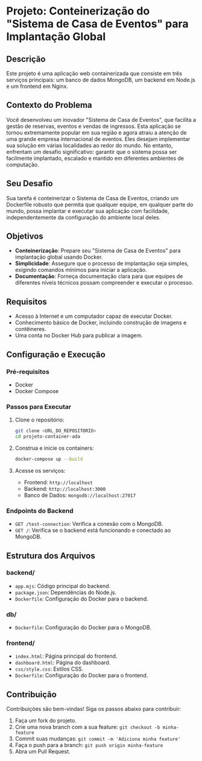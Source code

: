 # Projeto: Conteinerização do "Sistema de Casa de Eventos" para Implantação Global

## Descrição
Este projeto é uma aplicação web containerizada que consiste em três serviços principais: um banco de dados MongoDB, um backend em Node.js e um frontend em Nginx.

## Contexto do Problema
Você desenvolveu um inovador "Sistema de Casa de Eventos", que facilita a gestão de reservas, eventos e vendas de ingressos. Esta aplicação se tornou extremamente popular em sua região e agora atraiu a atenção de uma grande empresa internacional de eventos. Eles desejam implementar sua solução em várias localidades ao redor do mundo. No entanto, enfrentam um desafio significativo: garantir que o sistema possa ser facilmente implantado, escalado e mantido em diferentes ambientes de computação.

## Seu Desafio
Sua tarefa é conteinerizar o Sistema de Casa de Eventos, criando um Dockerfile robusto que permita que qualquer equipe, em qualquer parte do mundo, possa implantar e executar sua aplicação com facilidade, independentemente da configuração do ambiente local deles.

## Objetivos
- **Conteinerização**: Prepare seu "Sistema de Casa de Eventos" para implantação global usando Docker.
- **Simplicidade**: Assegure que o processo de implantação seja simples, exigindo comandos mínimos para iniciar a aplicação.
- **Documentação**: Forneça documentação clara para que equipes de diferentes níveis técnicos possam compreender e executar o processo.

## Requisitos
- Acesso à Internet e um computador capaz de executar Docker.
- Conhecimento básico de Docker, incluindo construção de imagens e contêineres.
- Uma conta no Docker Hub para publicar a imagem.

## Configuração e Execução

### Pré-requisitos
- Docker
- Docker Compose

### Passos para Executar

1. Clone o repositório:
    ```sh
    git clone <URL_DO_REPOSITORIO>
    cd projeto-container-ada
    ```

2. Construa e inicie os containers:
    ```sh
    docker-compose up --build
    ```

3. Acesse os serviços:
    - Frontend: `http://localhost`
    - Backend: `http://localhost:3000`
    - Banco de Dados: `mongodb://localhost:27017`

### Endpoints do Backend
- `GET /test-connection`: Verifica a conexão com o MongoDB.
- `GET /`: Verifica se o backend está funcionando e conectado ao MongoDB.

## Estrutura dos Arquivos

### backend/
- `app.mjs`: Código principal do backend.
- `package.json`: Dependências do Node.js.
- `Dockerfile`: Configuração do Docker para o backend.

### db/
- `Dockerfile`: Configuração do Docker para o MongoDB.

### frontend/
- `index.html`: Página principal do frontend.
- `dashboard.html`: Página do dashboard.
- `css/style.css`: Estilos CSS.
- `Dockerfile`: Configuração do Docker para o frontend.

## Contribuição
Contribuições são bem-vindas! Siga os passos abaixo para contribuir:

1. Faça um fork do projeto.
2. Crie uma nova branch com a sua feature: `git checkout -b minha-feature`
3. Commit suas mudanças: `git commit -m 'Adiciona minha feature'`
4. Faça o push para a branch: `git push origin minha-feature`
5. Abra um Pull Request.

